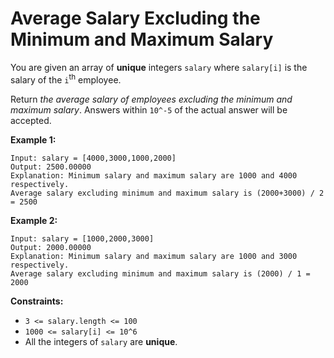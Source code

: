 # Average Salary Excluding the Minimum and Maximum Salary

You are given an array of **unique** integers `salary` where `salary[i]` is the salary of the `i`<sup>th</sup> employee.

Return *the average salary of employees excluding the minimum and maximum salary*. Answers within `10^-5` of the actual answer will be accepted.

**Example 1:**

```
Input: salary = [4000,3000,1000,2000]
Output: 2500.00000
Explanation: Minimum salary and maximum salary are 1000 and 4000 respectively.
Average salary excluding minimum and maximum salary is (2000+3000) / 2 = 2500
```

**Example 2:**

```
Input: salary = [1000,2000,3000]
Output: 2000.00000
Explanation: Minimum salary and maximum salary are 1000 and 3000 respectively.
Average salary excluding minimum and maximum salary is (2000) / 1 = 2000
```

**Constraints:**

- `3 <= salary.length <= 100`
- `1000 <= salary[i] <= 10^6`
- All the integers of `salary` are **unique**.
